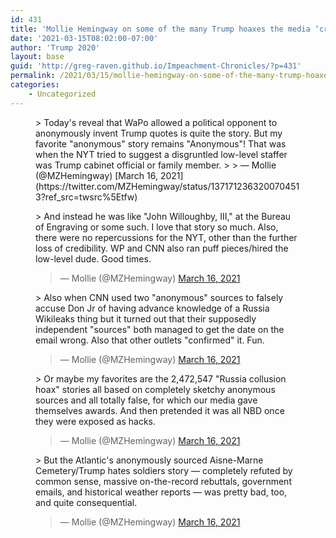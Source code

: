 ```yaml
---
id: 431
title: 'Mollie Hemingway on some of the many Trump hoaxes the media ‘created’'
date: '2021-03-15T08:02:00-07:00'
author: 'Trump 2020'
layout: base
guid: 'http://greg-raven.github.io/Impeachment-Chronicles/?p=431'
permalink: /2021/03/15/mollie-hemingway-on-some-of-the-many-trump-hoaxes-the-media-created/
categories:
    - Uncategorized
---
```


<figure class="wp-block-embed is-type-rich is-provider-twitter wp-block-embed-twitter"><div class="wp-block-embed__wrapper">> Today's reveal that WaPo allowed a political opponent to anonymously invent Trump quotes is quite the story. But my favorite "anonymous" story remains "Anonymous"! That was when the NYT tried to suggest a disgruntled low-level staffer was Trump cabinet official or family member.
> 
> — Mollie (@MZHemingway) [March 16, 2021](https://twitter.com/MZHemingway/status/1371712363200704513?ref_src=twsrc%5Etfw)

<script async="" charset="utf-8" src="https://platform.twitter.com/widgets.js"></script></div></figure><figure class="wp-block-embed is-type-rich is-provider-twitter wp-block-embed-twitter"><div class="wp-block-embed__wrapper">> And instead he was like "John Willoughby, III," at the Bureau of Engraving or some such. I love that story so much. Also, there were no repercussions for the NYT, other than the further loss of credibility. WP and CNN also ran puff pieces/hired the low-level dude. Good times.
> 
> — Mollie (@MZHemingway) [March 16, 2021](https://twitter.com/MZHemingway/status/1371713267534598144?ref_src=twsrc%5Etfw)

<script async="" charset="utf-8" src="https://platform.twitter.com/widgets.js"></script></div></figure><figure class="wp-block-embed is-type-rich is-provider-twitter wp-block-embed-twitter"><div class="wp-block-embed__wrapper">> Also when CNN used two "anonymous" sources to falsely accuse Don Jr of having advance knowledge of a Russia Wikileaks thing but it turned out that their supposedly independent "sources" both managed to get the date on the email wrong. Also that other outlets "confirmed" it. Fun.
> 
> — Mollie (@MZHemingway) [March 16, 2021](https://twitter.com/MZHemingway/status/1371714208946139140?ref_src=twsrc%5Etfw)

<script async="" charset="utf-8" src="https://platform.twitter.com/widgets.js"></script></div></figure><figure class="wp-block-embed is-type-rich is-provider-twitter wp-block-embed-twitter"><div class="wp-block-embed__wrapper">> Or maybe my favorites are the 2,472,547 "Russia collusion hoax" stories all based on completely sketchy anonymous sources and all totally false, for which our media gave themselves awards. And then pretended it was all NBD once they were exposed as hacks.
> 
> — Mollie (@MZHemingway) [March 16, 2021](https://twitter.com/MZHemingway/status/1371714627080441857?ref_src=twsrc%5Etfw)

<script async="" charset="utf-8" src="https://platform.twitter.com/widgets.js"></script></div></figure><figure class="wp-block-embed is-type-rich is-provider-twitter wp-block-embed-twitter"><div class="wp-block-embed__wrapper">> But the Atlantic's anonymously sourced Aisne-Marne Cemetery/Trump hates soldiers story — completely refuted by common sense, massive on-the-record rebuttals, government emails, and historical weather reports — was pretty bad, too, and quite consequential.
> 
> — Mollie (@MZHemingway) [March 16, 2021](https://twitter.com/MZHemingway/status/1371715295568654337?ref_src=twsrc%5Etfw)

<script async="" charset="utf-8" src="https://platform.twitter.com/widgets.js"></script></div></figure>